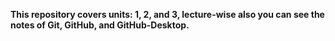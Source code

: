 **This repository covers units: 1, 2, and 3, lecture-wise also you can see the notes of Git, GitHub, and GitHub-Desktop.**
